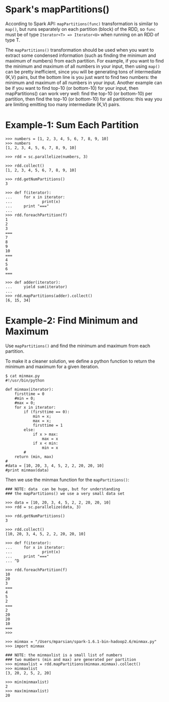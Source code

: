 Spark's mapPartitions()
=======================

According to Spark API: ````mapPartitions(func)````	transformation is 
similar to ````map()````, but runs separately on each partition (block) 
of the RDD, so ````func```` must be of type ````Iterator<T> => Iterator<U>````
when running on an RDD of type T.


The ````mapPartitions()```` transformation should be used when you want to 
extract some condensed information (such as finding the minimum and maximum 
of numbers) from each partition. For example, if you want to find the minimum 
and maximum of all numbers in your input, then using ````map()```` can be 
pretty inefficient, since you will be generating tons of intermediate 
(K,V) pairs, but the bottom line is you just want to find two numbers: the 
minimum and maximum of all numbers in your input. Another example can be if 
you want to find top-10 (or bottom-10) for your input, then mapPartitions() 
can work very well: find the top-10 (or bottom-10) per partition, then find 
the top-10 (or bottom-10) for all partitions: this way you are limiting 
emitting too many intermediate (K,V) pairs.


Example-1: Sum Each Partition
=============================
````
>>> numbers = [1, 2, 3, 4, 5, 6, 7, 8, 9, 10]
>>> numbers
[1, 2, 3, 4, 5, 6, 7, 8, 9, 10]

>>> rdd = sc.parallelize(numbers, 3)

>>> rdd.collect()
[1, 2, 3, 4, 5, 6, 7, 8, 9, 10]

>>> rdd.getNumPartitions()
3

>>> def f(iterator):
...     for x in iterator:
...             print(x)
...     print "==="
...
>>> rdd.foreachPartition(f)
1
2
3
===
7
8
9
10
===
4
5
6
===

>>> def adder(iterator):
...     yield sum(iterator)
...
>>> rdd.mapPartitions(adder).collect()
[6, 15, 34]

````


Example-2: Find Minimum and Maximum
===================================
Use ````mapPartitions()```` and find the minimum and maximum from each partition.

To make it a cleaner solution, we define a python function to return the minimum and maximum 
for a given iteration.

````
$ cat minmax.py
#!/usr/bin/python

def minmax(iterator):
	firsttime = 0
	#min = 0;
	#max = 0;
	for x in iterator:
		if (firsttime == 0):
			min = x;
			max = x;
			firsttime = 1
		else:
			if x > max:
				max = x
			if x < min:
				min = x
		#
	return (min, max)
#
#data = [10, 20, 3, 4, 5, 2, 2, 20, 20, 10]
#print minmax(data)	
````
Then we use the minmax function for the ````mapPartitions()````:

````
### NOTE: data  can be huge, but for understanding 
### the mapPartitions() we use a very small data set

>>> data = [10, 20, 3, 4, 5, 2, 2, 20, 20, 10]
>>> rdd = sc.parallelize(data, 3)

>>> rdd.getNumPartitions()
3

>>> rdd.collect()
[10, 20, 3, 4, 5, 2, 2, 20, 20, 10]

>>> def f(iterator):
...     for x in iterator:
...             print(x)
...     print "==="
... ^D

>>> rdd.foreachPartition(f)
10
20
3
===
4
5
2
===
2
20
20
10
===
>>>

>>> minmax = "/Users/mparsian/spark-1.6.1-bin-hadoop2.6/minmax.py"
>>> import minmax

### NOTE: the minmaxlist is a small list of numbers 
### two mumbers (min and max) are generated per partition
>>> minmaxlist = rdd.mapPartitions(minmax.minmax).collect()
>>> minmaxlist 
[3, 20, 2, 5, 2, 20]

>>> min(minmaxlist)
2
>>> max(minmaxlist)
20
````
